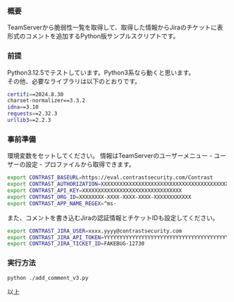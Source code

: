 ### 概要

TeamServerから脆弱性一覧を取得して、取得した情報からJiraのチケットに表形式のコメントを追加するPython版サンプルスクリプトです。

### 前提

Python3.12.5でテストしています。Python3系なら動くと思います。  
その他、必要なライブラリは以下のとおりです。
```bash
certifi==2024.8.30
charset-normalizer==3.3.2
idna==3.10
requests==2.32.3
urllib3==2.2.3
```

### 事前準備

環境変数をセットしてください。
情報はTeamServerのユーザーメニュー - ユーザーの設定 - プロファイルから取得できます。
```bash
export CONTRAST_BASEURL=https://eval.contrastsecurity.com/Contrast
export CONTRAST_AUTHORIZATION=XXXXXXXXXXXXXXXXXXXXXXXXXXXXXXXXXXXXXXXXXXXXXXXXXX==
export CONTRAST_API_KEY=XXXXXXXXXXXXXXXXXXXXXXXXXXXXXXXX
export CONTRAST_ORG_ID=XXXXXXXX-XXXX-XXXX-XXXX-XXXXXXXXXXXX
export CONTRAST_APP_NAME_REGEX=^ms-
```
また、コメントを書き込むJiraの認証情報とチケットIDも設定してください。
```bash
export CONTRAST_JIRA_USER=xxxx.yyyy@contrastsecurity.com
export CONTRAST_JIRA_API_TOKEN=YYYYYYYYYYYYYYYYYYYYYYYYYYYYYYYYYYYYYYYYYYYYYYYYYYY
export CONTRAST_JIRA_TICKET_ID=FAKEBUG-12730
```

### 実行方法

```bash
python ./add_comment_v3.py
```

以上
